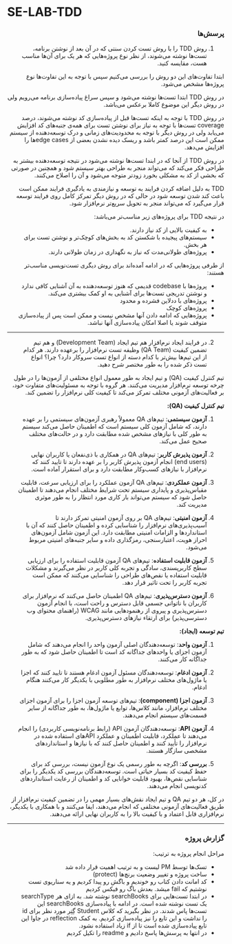 # SE-LAB-TDD

<div dir="rtl">

### پرسش‌ها

1. روش TDD را با روش تست کردن سنتی که در آن بعد از نوشتن برنامه، تست‌ها نوشته می‌شوند، از نظر نوع پروژه‌هایی که هر یک برای آن‌ها مناسب هست، مقایسه کنید.

ابتدا تفاوت‌های این دو روش را بررسی می‌کنیم سپس با توجه به این تفاوت‌ها نوع پروژه‌ها مشخص می‌شود.

در روش TDD ابتدا تست‌ها نوشته می‌شود و سپس سراغ پیاده‌سازی برنامه می‌رویم ولی در روش دیگر این موضوع کاملا برعکس می‌باشد.

در روش TDD با توجه به اینکه تست‌ها قبل از پیاده‌سازی کد نوشته می‌شوند، درصد coverage تست‌ها با توجه به نیاز برای نوشتن تست برای همه‌ی جنبه‌های کد افزایش می‌یابد ولی در روش دیگر با توجه به محدودیت‌های زمانی و درک توسعه‌دهنده از سیستم ممکن است این درصد کمتر باشد و ریسک دیده نشدن بعضی از edge casesها را افزایش می‌دهد.

در روش TDD از آنجا که در ابندا تست‌ها نوشته می‌شود در نتیجه توسعه‌دهنده بیشتر به طراحی فکر می‌کند که می‌تواند منجر به طراحی بهتر سیستم شود و همچنین در صورتی که بخشی از کد به مشکلی بخورد زودتر متوجه می‌شود و آن را اصلاح می‌کنند.

TDD به دلیل اضافه کردن فرایند به توسعه و نیازمندی به یادگیری فرایند ممکن است باعث کند شدن توسعه شود در حالی که در روش دیگر تمرکز کامل روی فرایند توسعه قرار می‌گیرد که می‌تواند منجر به تحویل سریع‌تر نرم‌افزار شود.

در نتیجه TDD برای پروژه‌های زیر مناسب‌تر می‌باشد: 
- به کیفیت بالایی از کد نیاز دارند.
- سیستم‌های پیجیده با شکستن کد به بخش‌های کوچک‌تر و نوشتن تست برای هر بخش.
- پروژه‌های طولانی‌مدت که نیاز به نگهداری در زمان طولانی دارند.

از طرفی پروژه‌هایی که در ادامه آمده‌اند برای روش دیگری تست‌نویسی مناسب‌تر هستند:
- پروژه‌ها با codebase قدیمی که هنوز توسعه‌دهنده به آن آشنایی کافی ندارد و نوشتن تدریجی تست‌ها برای آشنایی به او کمک بیشتری می‌کند.
- پروژه‌های با ددلاین فشرده و محدود
- پروژه‌های کوچک
- پروژه‌هایی که ادامه دادن آنها مشخص نیست و ممکن است پس از پیاده‌سازی متوقف شوند یا اصلا امکان پیاده‌سازی آنها نباشد.


---

2. در فرایند ایجاد نرم‌افزار هم تیم ایجاد (Development Team) و هم تیم تضمین کیفیت (QA Team) وظیفه تست نرم‌افزار را برعهده دارند. هر کدام از این تیم‌ها بیش‌تر با کدام دسته از انواع تست سروکار دارد؟ چرا؟ انواع تست ذکر شده را به طور مختصر شرح دهید.

تیم کنترل کیفیت (QA) و تیم ایجاد به طور معمول انواع مختلفی از آزمون‌ها را در طول چرخه توسعه نرم‌افزار مدیریت می‌کنند. هر گروه با توجه به مسئولیت‌های متفاوت خود، بر فعالیت‌های آزمونی مختلف تمرکز می‌کند تا کیفیت کلی نرم‌افزار را تضمین کند.

**تیم کنترل کیفیت (QA):**

1. **آزمون سیستمی**: تیم‌های QA معمولاً رهبری آزمون‌های سیستمی را بر عهده دارند، که شامل آزمون کلی سیستم است که اطمینان حاصل می‌کند سیستم به طور کلی با نیازهای مشخص شده مطابقت دارد و در حالت‌های مختلف صحیح عمل می‌کند.

2. **آزمون پذیرش کاربر**: تیم‌های QA در همکاری با ذی‌نفعان یا کاربران نهایی (end users) انجام آزمون پذیرش کاربر را بر عهده دارند تا تایید کنند که نرم‌افزار با نیازهای کسب‌وکار مطابقت دارد و برای استقرار آماده است.

3. **آزمون عملکردی**: تیم‌های QA آزمون عملکرد را برای ارزیابی سرعت، قابلیت مقیاس‌پذیری و پایداری سیستم تحت شرایط مختلف انجام می‌دهند تا اطمینان حاصل شود که سیستم می‌تواند بار کاری‌ مورد انتظار را به طور موثری مدیریت کند.

4. **آزمون امنیتی**: تیم‌های QA بر روی آزمون امنیتی تمرکز دارند تا آسیب‌پذیری‌های نرم‌افزار را شناسایی کرده و اطمینان حاصل کنند که آن با استانداردها و الزامات امنیتی مطابقت دارد. این آزمون شامل آزمون‌های احراز هویت، اعتبارسنجی، رمزگذاری داده و سایر جنبه‌های امنیتی مربوط می‌شود.

6. **آزمون قابلیت استفاده**: تیم‌های QA آزمون قابلیت استفاده را برای ارزیابی سطح کاربرپسندی، سادگی و تجربه کلی کاربر در نظر می‌گیرند و مشکلات قابلیت استفاده یا نقص‌های طراحی را شناسایی می‌کنند که ممکن است تجربه کاربر را تحت تاثیر قرار دهد.

7. **آزمون دسترس‌پذیری**: تیم‌های QA اطمینان حاصل می‌کنند که نرم‌افزار برای کاربران با ناتوانی‌ جسمی قابل دسترس و راحت است، با انجام آزمون دسترس‌پذیری و پیروی از رهنمودهایی مانند WCAG (راهنمای محتوای وب دسترسی‌پذیر) برای ارتقاء نیازهای دسترس‌پذیری.

**تیم توسعه (ایجاد):**

1. **آزمون واحد**: توسعه‌دهندگان اصلی آزمون واحد را انجام می‌دهند که شامل آزمون اجزای یا واحدهای جداگانه کد است تا اطمینان حاصل شود که به طور جداگانه کار می‌کنند.

2. **آزمون ادغام**: توسعه‌دهندگان مسئول آزمون ادغام هستند تا تایید کنند که اجزا یا ماژول‌های مختلف نرم‌افزار به طور مطلوبی با یکدیگر کار می‌کنند هنگام ادغام.

3. **آزمون اجزا (component)**: تیم‌های توسعه آزمون اجزا را برای آزمون اجزای مختلف نرم‌افزار، مانند کلاس‌ها، توابع یا ماژول‌ها، به طور جداگانه از سایر قسمت‌های سیستم انجام می‌دهند.

4. **آزمون API**: توسعه‌دهندگان آزمون API (رابط برنامه‌نویسی کاربردی) را انجام می‌دهند تا عملکرد، قابلیت اطمینان و عملکرد API‌های استفاده شده در نرم‌افزار را تأیید کنند و اطمینان حاصل کنند که با نیازها و استانداردهای مشخصی سازگار هستند.

5. **بررسی کد**: اگرچه به طور رسمی یک نوع آزمون نیست، بررسی کد برای حفظ کیفیت کد بسیار حیاتی است. توسعه‌دهندگان بررسی کد یکدیگر را برای شناسایی نقص‌ها، بهبود قابلیت خوانایی کد و اطمینان از رعایت استانداردهای کدنویسی انجام می‌دهند.

در کل، هر دو تیم QA و تیم ایجاد نقش‌های بسیار مهمی را در تضمین کیفیت نرم‌افزار از طریق فعالیت‌های آزمونی مختلفی که انجام می‌دهند، ایفا می‌کنند و با همکاری با یکدیگر، نرم‌افزاری قابل اعتماد و با کیفیت بالا را به کاربران نهایی ارائه می‌دهند.

---

### گزارش پروژه

مراحل انجام پروژه به ترتیب:
- تسک‌ها توسط PM لیست و به ترتیب اهمیت قرار داده شد
- ساخت پروژه و تغییر وضعیت برنچ‌ها (protect)
- کد امانت دادن کتاب رو خوندیم و باگش رو پیدا کردیم و یه سناریوی تست نوشتیم که fail میشد. بعدش باگ رو فیکس کردیم
- در ابتدا تست‌هایی برای searchBooks نوشته شد. به ازای هر searchType یک تست نوشته شده است.
در ادامه با پیاده‌سازی searchBooks این تست‌ها پاس شدند. در نظر بگیرید که کلاس Student گِتِر مورد نظر برای id را نداشت و این تابع را نیز پیاده‌سازی کردیم.
به کمک reflection در جاوا این تابع پیاده‌سازی شده است تا از if زیاد استفاده نشود.
- در انتها به پرسش‌ها پاسخ دادیم و readme را تکیل کردیم
</div>
